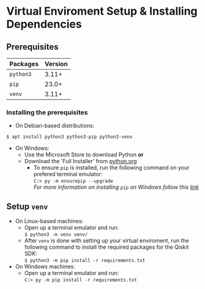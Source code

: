 # Virtual Enviroment Setup \& Installing Dependencies

## Prerequisites
|Packages  |Version|
|----------|-------|
|`python3` | 3.11+ |
|`pip`     | 23.0+ |
|`venv`    | 3.11+ |

### Installing the prerequisites
- On Debian-based distributions:
 
`$ apt install python3 python3-pip python3-venv`
 
- On Windows:
    - Use the Microsoft Store to download Python **or**
    - Download the 'Full Installer' from 
    [python.org](https://www.python.org/downloads)
        - To ensure `pip` is installed, run the following command on your 
        prefered terminal emulator:  
    `C:> py -m ensurepip --upgrade`  
    *For more information on installing `pip` on Windows follow this [link](https://pip.pypa.io/en/stable/installation/)*

## Setup `venv`
- On Linux-based machines:
    - Open up a terminal emulator and run:  
    `$ python3 -m venv venv/`
    - After `venv` is done with setting up your virtual enviroment, run the 
    following command to install the required packages for the Qiskit SDK:  
    `$ python3 -m pip install -r requirements.txt`
- On Windows machines:
    - Open up a terminal emulator and run:  
    `C:> py -m pip install -r requirements.txt`
